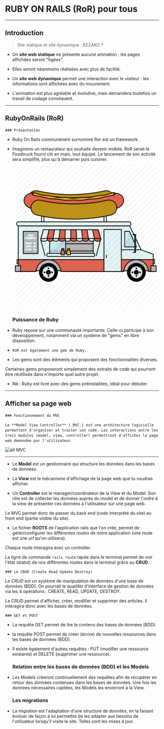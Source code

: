 
# RUBY ON RAILS (RoR) pour tous

---

## Introduction 

> Site statique et site dynamique : KEZAKO ?

* Un **site web statique** ne présente aucune animation : les pages affichées seront "figées". 
- Elles seront néanmoins réalisées avec plus de facilité.

* Un **site web dynamique** permet une interaction avec le visiteur : les informations sont affichées avec du mouvement. 
- L'animation est plus agréable et évolutive, mais demandera toutefois un travail de codage conséquent.

---

## RubyOnRails (RoR) 

	### Présentation

- Ruby On Rails communénent surnommé Ror est un framework. 

- Imaginons un restaurateur qui souhaite devenir mobile. RoR serait le Foodtruck fourni clé en main, tout équipé. Le lancement de son activité sera simplifié, plus qu'à démarrer puis cuisiner. ![alt foodtruck](https://raw.githubusercontent.com/Polo94/Polo94-S4J1-ReadmeOnRails/master/food_car-2-512.png)


	### Puissance de Ruby

* Ruby repose sur une communauté importante. Celle-ci participe à son développement, notamment via un système de "gems" en libre disposition.

- `RoR est également une gem de Ruby.`

* Les gems sont des éléments qui proposent des fonctionnalités diverses.

Certaines gems proposeront simplement des extraits de code qui pourront être réutilisés dans n'importe quel autre projet.

* Nb : Ruby est livré avec des gems préinstallées, idéal pour débuter.

---

## Afficher sa page web

	### Fonctionnement du MVC

```Le **Model View Controller** (_MVC_) est une architecture logicielle permettant d'organiser et traiter son code. Les interactions entre les trois modules (model, view, controller) permettront d'afficher la page web demandée par l'utilisateur.```

![alt MVC](https://github.com/Polo94/Polo94-S4J1-ReadmeOnRails/blob/master/schema-mvc.png)

-----

* Le **Model** est un gestionnaire qui structure les données dans les bases de données.

* La **View** est le mécanisme d'affichage de la page web que tu voudras afficher.

* Un **Controller** est le manager/coordinateur de la View et du Model. Son rôle est de collecter les données auprès du model et de donner l'ordre à la view de présenter ces données à l'utilisateur sur une page web.

Le MVC permet donc de passer du back end (code interprété du site) au front end (partie visible du site).


* Le fichier **ROOTS** de l'application rails que l'on crée, permet de gérer/configurer les différentes *routes* de notre application (une route est une *url* qu'on utilisera).

Chaque route interagira avec un controller.

La ligne de commande `rails route` tapée dans le terminal permet de voir l'état (statut) de nos différentes routes dans le terminal grâce au **CRUD**.


	### Le CRUD (Create Read Update Destroy)

Le *CRUD* est un système de manipulation de données d'une base de données (BDD). On pourrait le quailifer d'interface de gestion de données via les 4 opérations : CREATE, READ, UPDATE, DESTROY.

Le CRUD permet d'afficher, créer, modifier et supprimer des articles. Il interagira donc avec les bases de données.

	### GET et POST

* La requête GET permet de lire le contenu des bases de données (BDD).

* la requête POST permet de créer (écrire) de nouvelles ressources dans les bases de données (BDD).

* Il existe également d'autres requêtes : PUT (modifier une ressource existante) et DELETE (supprimer une ressource).


	### Relation entre les bases de données (BDD) et les Models

* Les Models créeront continuellement des requêtes afin de récupérer en retour des données contenues dans les bases de données. Une fois les données nécessaires captées, les Models les enverront à la View.

	### Les migrations

* La migration est l'adaptation d'une structure de données, en la faisant évoluer de façon à lui permettre de les adapter aux besoins de l'utilisateur lorsqu'il visite le site. Telles sont les mises à jour.

















